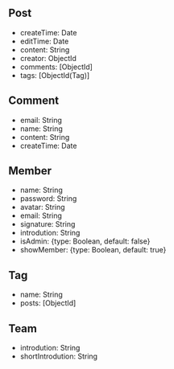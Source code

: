 ## Post
* createTime: Date
* editTime: Date
* content: String
* creator: ObjectId
* comments: [ObjectId]
* tags: [ObjectId(Tag)]


## Comment
* email: String
* name: String
* content: String
* createTime: Date


## Member
* name: String
* password: String
* avatar: String
* email: String
* signature: String
* introdution: String
* isAdmin: {type: Boolean, default: false}
* showMember: {type: Boolean, default: true}


## Tag
* name: String
* posts: [ObjectId]


## Team
* introdution: String
* shortIntrodution: String

